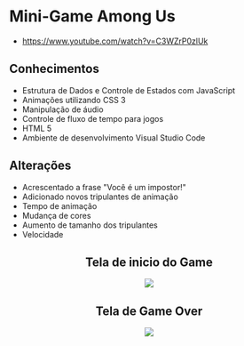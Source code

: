 # Mini-Game  Among Us
* https://www.youtube.com/watch?v=C3WZrP0zlUk
## Conhecimentos

* Estrutura de Dados e Controle de Estados com JavaScript
* Animações utilizando CSS 3
* Manipulação de áudio
* Controle de fluxo de tempo para jogos
* HTML 5
* Ambiente de desenvolvimento Visual Studio Code
## Alterações

* Acrescentado a frase "Você é um impostor!"
* Adicionado novos tripulantes de animação
* Tempo de animação
* Mudança de cores
* Aumento de tamanho dos tripulantes
* Velocidade

<span align="center">
  
## Tela de inicio do Game
  
  <img src="https://user-images.githubusercontent.com/100214492/161658911-2ee0a3b1-152f-455c-8379-dbf8d23965c9.png"></img>


## Tela de Game Over

 <img src="https://user-images.githubusercontent.com/100214492/161658950-f042fcb4-2ed1-4d26-bf70-2657678ec4a8.png"></img>
</span>
